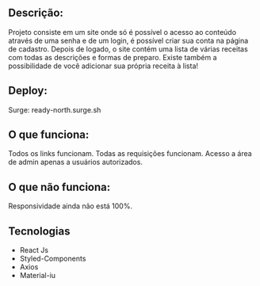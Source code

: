 ## Descrição:
Projeto consiste em um site onde só é possível o acesso ao conteúdo através de uma senha e de um login, é possível criar sua conta na página de cadastro. Depois de logado, o site contém uma lista de várias receitas com todas as descrições e formas de preparo. Existe também a possibilidade de você adicionar sua própria receita à lista!

## Deploy:
Surge: ready-north.surge.sh 

## O que funciona:
Todos os links funcionam.
Todas as requisições funcionam.
Acesso a área de admin apenas a usuários autorizados.


## O que não funciona:
Responsividade ainda não está 100%.

## Tecnologias
- React Js
- Styled-Components
- Axios 
- Material-iu
